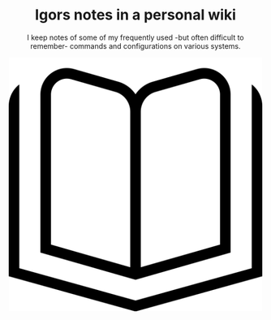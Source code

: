 <div align="center">

<!--lint ignore no-dead-urls-->

# Igors notes in a personal wiki

I keep notes of some of my frequently used -but often difficult to remember-  commands and configurations on various systems.

<img width="500" src="./_media/book-open-cover.svg" alt="Logo of Igor's personal wiki.">

</div>